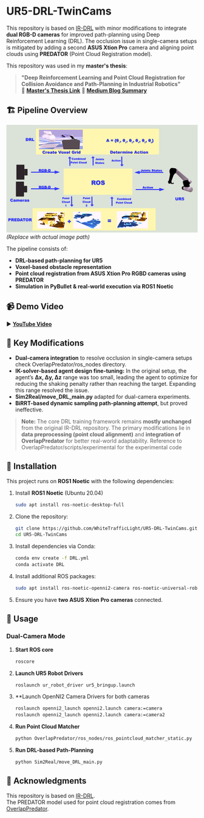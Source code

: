 # UR5-DRL-TwinCams

This repository is based on [IR-DRL](https://github.com/ignc-research/IR-DRL) with minor modifications to integrate **dual RGB-D cameras** for improved path-planning using Deep Reinforcement Learning (DRL). The occlusion issue in single-camera setups is mitigated by adding a second **ASUS Xtion Pro** camera and aligning point clouds using **PREDATOR** (Point Cloud Registration model).

This repository was used in my **master's thesis**:
> **"Deep Reinforcement Learning and Point Cloud Registration for Collision Avoidance and Path-Planning in Industrial Robotics"**  
> 📄 **[Master's Thesis Link](https://drive.google.com/file/d/1zJlFOs_0xcjcc7gajkvttXdFDhaQVWaQ/view)** 
> 📄 **[Medium Blog Summary](https://medium.com/@jhyu7703/deep-reinforcement-learning-and-point-cloud-registration-for-collision-avoidance-and-path-planning-92d8562158df)**

## 🏗️ Pipeline Overview
![Pipeline Overview](images/pipeline_overview.png)  
*(Replace with actual image path)*  

The pipeline consists of:
- **DRL-based path-planning for UR5**  
- **Voxel-based obstacle representation**  
- **Point cloud registration from ASUS Xtion Pro RGBD cameras using PREDATOR**  
- **Simulation in PyBullet & real-world execution via ROS1 Noetic**  

## 📹 Demo Video
▶️ **[YouTube Video](https://www.youtube.com/watch?v=y-R9BKT0rpw)** 

## 🔑 Key Modifications
- **Dual-camera integration** to resolve occlusion in single-camera setups check OverlapPredator/ros_nodes directory.
- **IK-solver-based agent design fine-tuning:** In the original setup, the agent’s **Δx, Δy, Δz** range was too small, leading the agent to optimize for reducing the shaking penalty rather than reaching the target. Expanding this range resolved the issue.
- **Sim2Real/move_DRL_main.py** adapted for dual-camera experiments.
- **BiRRT-based dynamic sampling path-planning attempt**, but proved ineffective.

> **Note:** The core DRL training framework remains **mostly unchanged** from the original IR-DRL repository. The primary modifications lie in **data preprocessing (point cloud alignment)** and **integration of OverlapPredator** for better real-world adaptability. Reference to OverlapPredator/scripts/experimental for the experimental code

## 🚀 Installation
This project runs on **ROS1 Noetic** with the following dependencies:

1. Install **ROS1 Noetic** (Ubuntu 20.04)  
   ```bash
   sudo apt install ros-noetic-desktop-full
   ```
2. Clone the repository:  
   ```bash
   git clone https://github.com/WhiteTrafficLight/UR5-DRL-TwinCams.git
   cd UR5-DRL-TwinCams
   ```
3. Install dependencies via Conda:  
   ```bash
   conda env create -f DRL.yml
   conda activate DRL
   ```
4. Install additional ROS packages:  
   ```bash
   sudo apt install ros-noetic-openni2-camera ros-noetic-universal-robot
   ```
5. Ensure you have **two ASUS Xtion Pro cameras** connected.

## 🎯 Usage
### Dual-Camera Mode
1. **Start ROS core**  
   ```bash
   roscore
   ```
2. **Launch UR5 Robot Drivers**  
   ```bash
   roslaunch ur_robot_driver ur5_bringup.launch
   ```
3. **Launch OpenNI2 Camera Drivers for both cameras
   ```bash
   roslaunch openni2_launch openni2.launch camera:=camera
   roslaunch openni2_launch openni2.launch camera:=camera2
   ```      
4. **Run Point Cloud Matcher**  
   ```bash
   python OverlapPredator/ros_nodes/ros_pointcloud_matcher_static.py
   ```
5. **Run DRL-based Path-Planning**  
   ```bash
   python Sim2Real/move_DRL_main.py
   ```
   
## 📜 Acknowledgments
This repository is based on [IR-DRL](https://github.com/ignc-research/IR-DRL).  
The PREDATOR model used for point cloud registration comes from [OverlapPredator](https://github.com/prs-eth/OverlapPredator.git).







